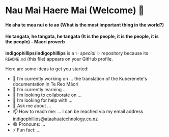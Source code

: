 # Nau Mai Haere Mai (Welcome) 👋

#### He aha te mea nui o te ao (What is the most important thing in the world?)
#### He tangata, he tangata, he tangata  (It is the people, it is the people, it is the people)   - Maori proverb


**indigophillips/indigophillips** is a ✨ _special_ ✨ repository because its `README.md` (this file) appears on your GitHub profile.

Here are some ideas to get you started:

- 🔭 I’m currently working on ... the translation of the Kuberenete's documentation in Te Reo Māori
- 🌱 I’m currently learning ...
- 👯 I’m looking to collaborate on ...
- 🤔 I’m looking for help with ...
- 💬 Ask me about ...
- 📫 How to reach me: ... I can be reached via my email address indigophillips@ataahuatechnology.co.nz
- 😄 Pronouns: ...
- ⚡ Fun fact: ...

